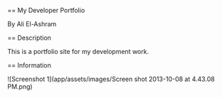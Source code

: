 == My Developer Portfolio

By Ali El-Ashram

== Description

This is a portfolio site for my development work.

== Information

![Screenshot 1](app/assets/images/Screen shot 2013-10-08 at 4.43.08 PM.png)
